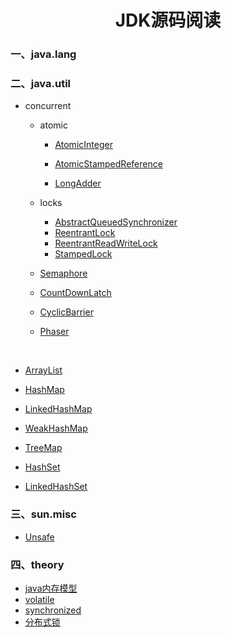 

# <center>JDK源码阅读</center>

### 一、java.lang



### 二、java.util

+ concurrent

  + atomic

    + [AtomicInteger](./source/java/util/concurrent/atomic/AtomicInteger.md)

    + [AtomicStampedReference](./source/java/util/concurrent/atomic/AtomicStampedReference.md)

    + [LongAdder](./source/java/util/concurrent/atomic/LongAdder.md)
  + locks
    + [AbstractQueuedSynchronizer](./source/java/util/concurrent/locks/AbstractQueuedSynchronizer.md)
    + [ReentrantLock](./source/java/util/concurrent/locks/ReentrantLock.md)
    + [ReentrantReadWriteLock](./source/java/util/concurrent/locks/ReentrantReadWriteLock.md)
    + [StampedLock](./source/java/util/concurrent/locks/StampedLock.md)
  + [Semaphore](./source/java/util/concurrent/Semaphore.md)
  + [CountDownLatch ](./source/java/util/concurrent/CountDownLatch.md)
  + [CyclicBarrier](./source/java/util/concurrent/CyclicBarrier.md)
  + [Phaser](./source/java/util/concurrent/Phaser.md)


​    

- [ArrayList](./source/java/util/ArrayList.md )

- [HashMap](./source/java/util/HashMap.md)

- [LinkedHashMap](./source/java/util/LinkedHashMap.md)

- [WeakHashMap](./source/java/util/WeakHashMap.md)

- [TreeMap](./source/java/util/TreeMap.md)

- [HashSet](./source/java/util/HashSet.md)

- [LinkedHashSet](./source/java/util/LinkedHashSet.md)

  

  

  

### 三、sun.misc

- [Unsafe](./source/sun/misc/Unsafe.md)

### 四、theory

+ [java内存模型](./source/theory/java内存模型.md)
+ [volatile](./source/theory/volatile.md)
+ [synchronized](./source/theory/synchronized.md)
+ [分布式锁](./source/theory/分布式锁.md)



